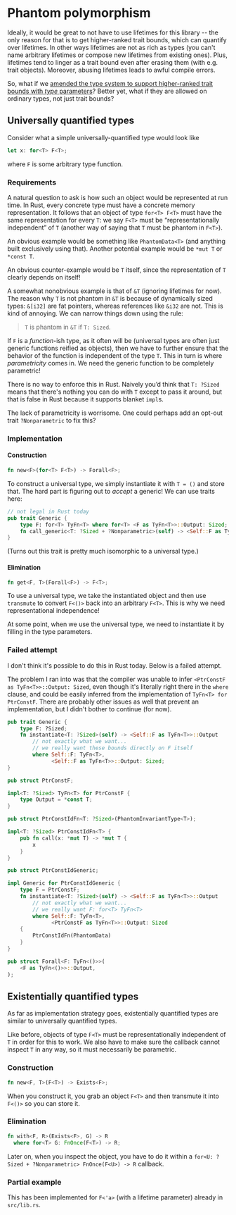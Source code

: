 # Phantom polymorphism

Ideally, it would be great to not have to use lifetimes for this library -- the only reason for that is to get higher-ranked trait bounds, which can quantify over lifetimes.  In other ways lifetimes are not as rich as types (you can't name arbitrary lifetimes or compose new lifetimes from existing ones).  Plus, lifetimes tend to linger as a trait bound even after erasing them (with e.g. trait objects).  Moreover, abusing lifetimes leads to awful compile errors.

So, what if we [amended the type system to support higher-ranked trait bounds with *type* parameters](https://github.com/rust-lang/rfcs/issues/1481)?  Better yet, what if they are allowed on ordinary types, not just trait bounds?

## Universally quantified types

Consider what a simple universally-quantified type would look like

~~~rust
let x: for<T> F<T>;
~~~

where `F` is some arbitrary type function.

### Requirements

A natural question to ask is how such an object would be represented at run time.  In Rust, every concrete type must have a concrete memory representation.  It follows that an object of type `for<T> F<T>` must have the same representation for every `T`: we say `F<T>` must be “representationally independent” of `T` (another way of saying that `T` must be phantom in `F<T>`).

An obvious example would be something like `PhantomData<T>` (and anything built exclusively using that).  Another potential example would be `*mut T` or `*const T`.

An obvious counter-example would be `T` itself, since the representation of `T` clearly depends on itself!

A somewhat nonobvious example is that of `&T` (ignoring lifetimes for now).  The reason why `T` is not phantom in `&T` is because of dynamically sized types: `&[i32]` are fat pointers, whereas references like `&i32` are not.  This is kind of annoying.  We can narrow things down using the rule:

> `T` is phantom in `&T` if `T: Sized`.

If `F` is a *function*-ish type, as it often will be (universal types are often just generic functions reified as objects), then we have to further ensure that the behavior of the function is independent of the type `T`.  This in turn is where *parametricity* comes in.  We need the generic function to be completely parametric!

There is no way to enforce this in Rust.  Naively you’d think that `T: ?Sized` means that there's nothing you can do with `T` except to pass it around, but that is false in Rust because it supports blanket `impl`s.

The lack of parametricity is worrisome.  One could perhaps add an opt-out trait `?Nonparametric` to fix this?

### Implementation

#### Construction

~~~rust
fn new<F>(for<T> F<T>) -> Forall<F>;
~~~

To construct a universal type, we simply instantiate it with `T = ()` and store that.  The hard part is figuring out to *accept* a generic!  We can use traits here:

~~~rust
// not legal in Rust today
pub trait Generic {
    type F: for<T> TyFn<T> where for<T> <F as TyFn<T>>::Output: Sized;
    fn call_generic<T: ?Sized + ?Nonparametric>(self) -> <Self::F as TyFn<T>>::Output;
}
~~~

(Turns out this trait is pretty much isomorphic to a universal type.)

#### Elimination

~~~rust
fn get<F, T>(Forall<F>) -> F<T>;
~~~

To use a universal type, we take the instantiated object and then use `transmute` to convert `F<()>` back into an arbitrary `F<T>`.  This is why we need representational independence!

At some point, when we use the universal type, we need to instantiate it by filling in the type parameters.

### Failed attempt

I don't think it's possible to do this in Rust today.  Below is a failed attempt.

The problem I ran into was that the compiler was unable to infer `<PtrConstF as TyFn<T>>::Output: Sized`, even though it's literally right there in the `where` clause, and could be easily inferred from the implementation of `TyFn<T> for PtrConstF`.  There are probably other issues as well that prevent an implementation, but I didn't bother to continue (for now).

~~~rust
pub trait Generic {
    type F: ?Sized;
    fn instantiate<T: ?Sized>(self) -> <Self::F as TyFn<T>>::Output
        // not exactly what we want...
        // we really want these bounds directly on F itself
        where Self::F: TyFn<T>,
              <Self::F as TyFn<T>>::Output: Sized;
}

pub struct PtrConstF;

impl<T: ?Sized> TyFn<T> for PtrConstF {
    type Output = *const T;
}

pub struct PtrConstIdFn<T: ?Sized>(PhantomInvariantType<T>);

impl<T: ?Sized> PtrConstIdFn<T> {
    pub fn call(x: *mut T) -> *mut T {
        x
    }
}

pub struct PtrConstIdGeneric;

impl Generic for PtrConstIdGeneric {
    type F = PtrConstF;
    fn instantiate<T: ?Sized>(self) -> <Self::F as TyFn<T>>::Output
        // not exactly what we want...
        // we really want F: for<T> TyFn<T>
        where Self::F: TyFn<T>,
              <PtrConstF as TyFn<T>>::Output: Sized
    {
        PtrConstIdFn(PhantomData)
    }
}

pub struct Forall<F: TyFn<()>>(
    <F as TyFn<()>>::Output,
);
~~~

## Existentially quantified types

As far as implementation strategy goes, existentially quantified types are similar to universally quantified types.

Like before, objects of type `F<T>` must be representationally independent of `T` in order for this to work.  We also have to make sure the callback cannot inspect `T` in any way, so it must necessarily be parametric.

### Construction

~~~rust
fn new<F, T>(F<T>) -> Exists<F>;
~~~

When you construct it, you grab an object `F<T>` and then transmute it into `F<()>` so you can store it.

### Elimination

~~~rust
fn with<F, R>(Exists<F>, G) -> R
  where for<T> G: FnOnce(F<T>) -> R;
~~~

Later on, when you inspect the object, you have to do it within a `for<U: ?Sized + ?Nonparametric> FnOnce(F<U>) -> R` callback.

### Partial example

This has been implemented for `F<'a>` (with a lifetime parameter) already in `src/lib.rs`.
